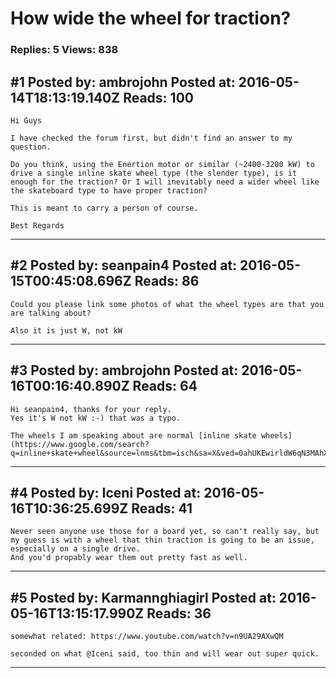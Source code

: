 # How wide the wheel for traction?

### Replies: 5 Views: 838

## \#1 Posted by: ambrojohn Posted at: 2016-05-14T18:13:19.140Z Reads: 100

```
Hi Guys

I have checked the forum first, but didn't find an answer to my question.

Do you think, using the Enertion motor or similar (~2400-3200 kW) to drive a single inline skate wheel type (the slender type), is it enough for the traction? Or I will inevitably need a wider wheel like the skateboard type to have proper traction?

This is meant to carry a person of course.

Best Regards
```

---
## \#2 Posted by: seanpain4 Posted at: 2016-05-15T00:45:08.696Z Reads: 86

```
Could you please link some photos of what the wheel types are that you are talking about?

Also it is just W, not kW
```

---
## \#3 Posted by: ambrojohn Posted at: 2016-05-16T00:16:40.890Z Reads: 64

```
Hi seanpain4, thanks for your reply.
Yes it's W not kW :-) that was a typo.

The wheels I am speaking about are normal [inline skate wheels](https://www.google.com/search?q=inline+skate+wheel&source=lnms&tbm=isch&sa=X&ved=0ahUKEwirldW6qN3MAhXtpYMKHVMHDgsQ_AUICCgC&biw=1536&bih=758).
```

---
## \#4 Posted by: Iceni Posted at: 2016-05-16T10:36:25.699Z Reads: 41

```
Never seen anyone use those for a board yet, so can't really say, but my guess is with a wheel that thin traction is going to be an issue, especially on a single drive.
And you'd propably wear them out pretty fast as well.
```

---
## \#5 Posted by: Karmannghiagirl Posted at: 2016-05-16T13:15:17.990Z Reads: 36

```
somewhat related: https://www.youtube.com/watch?v=n9UA29AXwQM

seconded on what @Iceni said, too thin and will wear out super quick.
```

---
